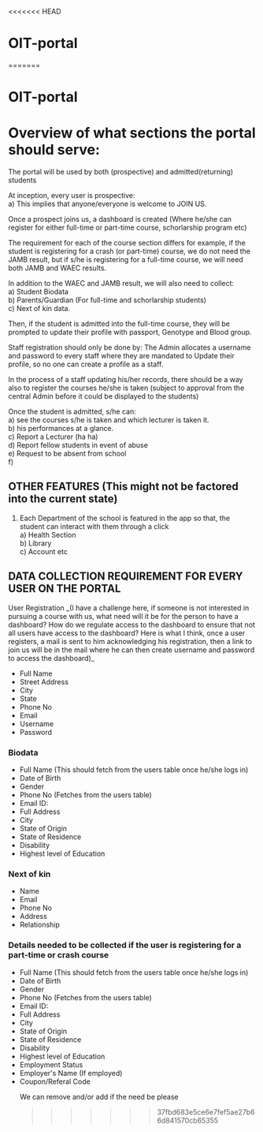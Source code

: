 <<<<<<< HEAD
# OIT-portal
=======
# OIT-portal
# Overview of what sections the portal should serve:
<p>The portal will be used by both (prospective) and admitted(returning) students</p>
At inception, every user is prospective:<br>
a) This implies that anyone/everyone is welcome to JOIN US.<br>
<p>Once a prospect joins us, a dashboard is created (Where he/she can register for either full-time or part-time course, schorlarship program etc)</p>
<p>The requirement for each of the course section differs for example, if the student is registering for a crash (or part-time) course, we do not need the JAMB result, but if s/he is registering for a full-time course, we will need both JAMB and WAEC results.</p>
<p>In addition to the WAEC and JAMB result, we will also need to collect:<br>
a) Student Biodata<br>
b) Parents/Guardian (For full-time and schorlarship students)<br>
c) Next of kin data.<br>
<p>Then, if the student is admitted into the full-time course, they will be prompted to update their profile with passport, Genotype and Blood group.</p>

<p> Staff registration should only be done by: The Admin allocates a username and password to every staff where they are mandated to Update their profile, so no one can create a profile as a staff.</p>
<p>In the process of a staff updating his/her records, there should be a way also to register the courses he/she is taken (subject to approval from the central Admin before it could be displayed to the students)</p>
<p>Once the student is admitted, s/he can:<br>
a) see the courses s/he is taken and which lecturer is taken it.<br>
b) <this could be in the long run> his performances at a glance.<br>
c) Report a Lecturer (ha ha) <br>
d) Report fellow students in event of abuse<br>
e) Request to be absent from school <br>
f) <conventional school mgt activities though><br>
      
   
## OTHER FEATURES (This might not be factored into the current state)
1. Each Department of the school is featured in the app so that, the student can interact with them through a click<br>
a) Health Section<br>
b) Library<br>
c) Account etc<br>

## DATA COLLECTION REQUIREMENT FOR EVERY USER ON THE PORTAL
   
<p>User Registration _(I have a challenge here, if someone is not interested in pursuing a course with us, what need will it be for the person to have a dashboard? How do we regulate access to the dashboard to ensure that not all users have access to the dashboard? Here is what I think, once a user registers, a mail is sent to him acknowledging his registration, then a link to join us will be in the mail where he can then create username and password to access the dashboard)_</p>
<ul>
      <li>Full Name</li>
      <li>Street Address</li>
      <li>City</li>
      <li>State</li>
      <li>Phone No</li>
      <li>Email</li>
      <li>Username</li>
      <li>Password</li>
</ul>
    
### Biodata

<ul>
      <li>Full Name (This should fetch from the users table once he/she logs in)</li>
      <li>Date of Birth</li>
      <li>Gender</li>
      <li>Phone No (Fetches from the users table)</li>
      <li>Email ID:</li>
      <li>Full Address</li>
      <li>City</li>
      <li>State of Origin</li>
      <li>State of Residence</li>
      <li>Disability</li>
      <li>Highest level of Education</li>
</ul>
      
### Next of kin

<ul>
      <li>Name</li>
      <li>Email</li>
      <li>Phone No</li>
      <li>Address</li>
      <li>Relationship</li>
</ul>

### Details needed to be collected if the user is registering for a part-time or crash course
<ul>
      <li>Full Name (This should fetch from the users table once he/she logs in)</li>
      <li>Date of Birth</li>
      <li>Gender</li>
      <li>Phone No (Fetches from the users table)</li>
      <li>Email ID:</li>
      <li>Full Address</li>
      <li>City</li>
      <li>State of Origin</li>
      <li>State of Residence</li>
      <li>Disability</li>
      <li>Highest level of Education</li>
      <li>Employment Status</li>
      <li>Employer's Name (If employed)</li>
      <li>Coupon/Referal Code</li>
      
<p>We can remove and/or add if the need be please</p>

>>>>>>> 37fbd683e5ce6e7fef5ae27b66d841570cb65355

